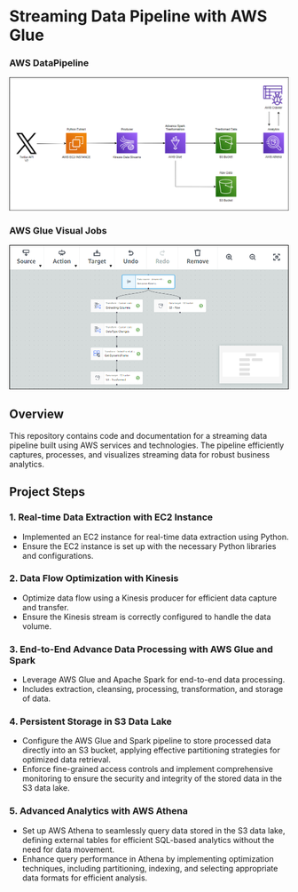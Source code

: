 # Streaming Data Pipeline with AWS Glue

### AWS DataPipeline
![AWS Glue To Athena](GlueAthena.png)

### AWS Glue Visual Jobs
![AWS Glue Visual](GlueVisuals.png)

## Overview

This repository contains code and documentation for a streaming data pipeline built using AWS services and technologies. The pipeline efficiently captures, processes, and visualizes streaming data for robust business analytics.

## Project Steps

### 1. Real-time Data Extraction with EC2 Instance

- Implemented an EC2 instance for real-time data extraction using Python.
- Ensure the EC2 instance is set up with the necessary Python libraries and configurations.

### 2. Data Flow Optimization with Kinesis

- Optimize data flow using a Kinesis producer for efficient data capture and transfer.
- Ensure the Kinesis stream is correctly configured to handle the data volume.

### 3. End-to-End Advance Data Processing with AWS Glue and Spark

- Leverage AWS Glue and Apache Spark for end-to-end data processing.
- Includes extraction, cleansing, processing, transformation, and storage of data.

### 4. Persistent Storage in S3 Data Lake

- Configure the AWS Glue and Spark pipeline to store processed data directly into an S3 bucket, applying effective partitioning strategies for optimized data retrieval.
- Enforce fine-grained access controls and implement comprehensive monitoring to ensure the security and integrity of the stored data in the S3 data lake.

### 5. Advanced Analytics with AWS Athena

- Set up AWS Athena to seamlessly query data stored in the S3 data lake, defining external tables for efficient SQL-based analytics without the need for data movement.
- Enhance query performance in Athena by implementing optimization techniques, including partitioning, indexing, and selecting appropriate data formats for efficient analysis.